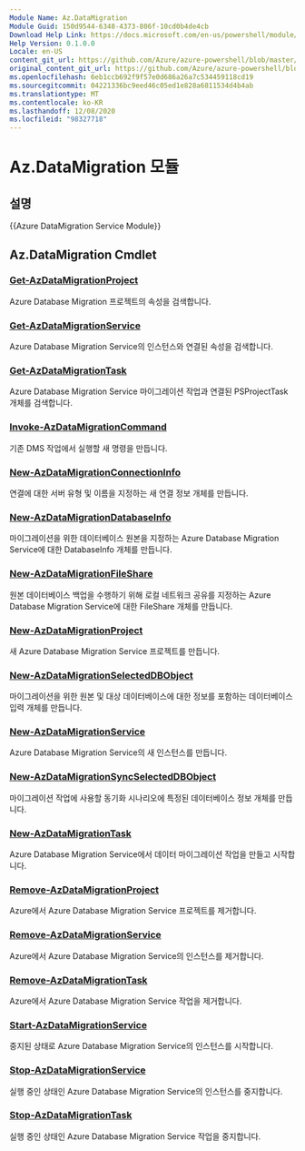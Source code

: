 ```yaml
---
Module Name: Az.DataMigration
Module Guid: 150d9544-6348-4373-806f-10cd0b4de4cb
Download Help Link: https://docs.microsoft.com/en-us/powershell/module/az.datamigration
Help Version: 0.1.0.0
Locale: en-US
content_git_url: https://github.com/Azure/azure-powershell/blob/master/src/DataMigration/DataMigration/help/Az.DataMigration.md
original_content_git_url: https://github.com/Azure/azure-powershell/blob/master/src/DataMigration/DataMigration/help/Az.DataMigration.md
ms.openlocfilehash: 6eb1ccb692f9f57e0d686a26a7c534459118cd19
ms.sourcegitcommit: 04221336bc9eed46c05ed1e828a6811534d4b4ab
ms.translationtype: MT
ms.contentlocale: ko-KR
ms.lasthandoff: 12/08/2020
ms.locfileid: "98327718"
---
```

# Az.DataMigration 모듈
## 설명
{{Azure DataMigration Service Module}}

## Az.DataMigration Cmdlet
### [Get-AzDataMigrationProject](Get-AzDataMigrationProject.md)
Azure Database Migration 프로젝트의 속성을 검색합니다.

### [Get-AzDataMigrationService](Get-AzDataMigrationService.md)
Azure Database Migration Service의 인스턴스와 연결된 속성을 검색합니다. 

### [Get-AzDataMigrationTask](Get-AzDataMigrationTask.md)
Azure Database Migration Service 마이그레이션 작업과 연결된 PSProjectTask 개체를 검색합니다.

### [Invoke-AzDataMigrationCommand](Invoke-AzDataMigrationCommand.md)
기존 DMS 작업에서 실행할 새 명령을 만듭니다.

### [New-AzDataMigrationConnectionInfo](New-AzDataMigrationConnectionInfo.md)
연결에 대한 서버 유형 및 이름을 지정하는 새 연결 정보 개체를 만듭니다.

### [New-AzDataMigrationDatabaseInfo](New-AzDataMigrationDatabaseInfo.md)
마이그레이션을 위한 데이터베이스 원본을 지정하는 Azure Database Migration Service에 대한 DatabaseInfo 개체를 만듭니다.

### [New-AzDataMigrationFileShare](New-AzDataMigrationFileShare.md)
원본 데이터베이스 백업을 수행하기 위해 로컬 네트워크 공유를 지정하는 Azure Database Migration Service에 대한 FileShare 개체를 만듭니다.

### [New-AzDataMigrationProject](New-AzDataMigrationProject.md)
새 Azure Database Migration Service 프로젝트를 만듭니다.

### [New-AzDataMigrationSelectedDBObject](New-AzDataMigrationSelectedDBObject.md)
마이그레이션을 위한 원본 및 대상 데이터베이스에 대한 정보를 포함하는 데이터베이스 입력 개체를 만듭니다.

### [New-AzDataMigrationService](New-AzDataMigrationService.md)
Azure Database Migration Service의 새 인스턴스를 만듭니다.

### [New-AzDataMigrationSyncSelectedDBObject](New-AzDataMigrationSyncSelectedDBObject.md)
마이그레이션 작업에 사용할 동기화 시나리오에 특정된 데이터베이스 정보 개체를 만듭니다.

### [New-AzDataMigrationTask](New-AzDataMigrationTask.md)
Azure Database Migration Service에서 데이터 마이그레이션 작업을 만들고 시작합니다.

### [Remove-AzDataMigrationProject](Remove-AzDataMigrationProject.md)
Azure에서 Azure Database Migration Service 프로젝트를 제거합니다.

### [Remove-AzDataMigrationService](Remove-AzDataMigrationService.md)
Azure에서 Azure Database Migration Service의 인스턴스를 제거합니다.

### [Remove-AzDataMigrationTask](Remove-AzDataMigrationTask.md)
Azure에서 Azure Database Migration Service 작업을 제거합니다.

### [Start-AzDataMigrationService](Start-AzDataMigrationService.md)
중지된 상태로 Azure Database Migration Service의 인스턴스를 시작합니다. 

### [Stop-AzDataMigrationService](Stop-AzDataMigrationService.md)
실행 중인 상태인 Azure Database Migration Service의 인스턴스를 중지합니다.

### [Stop-AzDataMigrationTask](Stop-AzDataMigrationTask.md)
실행 중인 상태인 Azure Database Migration Service 작업을 중지합니다.

